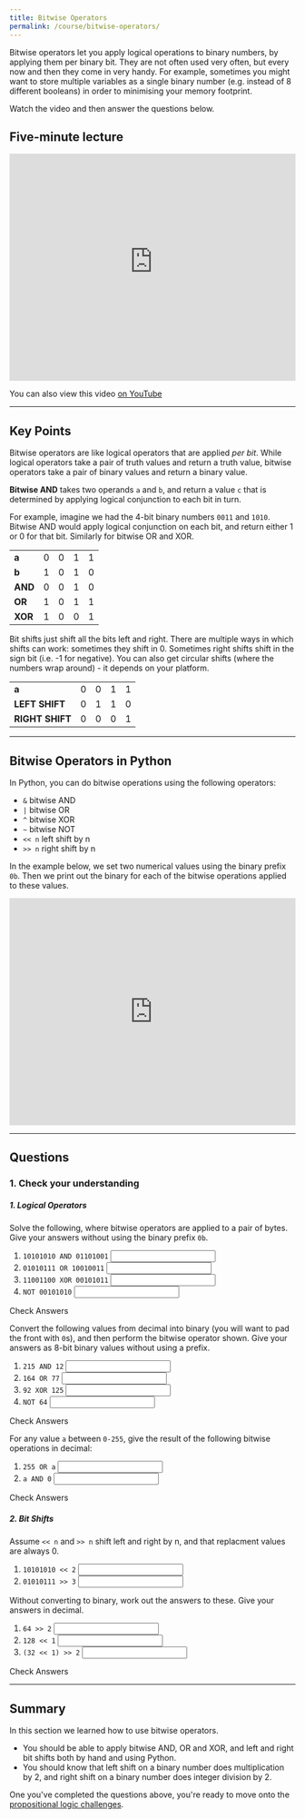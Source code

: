 ```yaml
---
title: Bitwise Operators
permalink: /course/bitwise-operators/
---
```


Bitwise operators let you apply logical operations to binary numbers, by applying them per binary bit. They are not often used very often, but every now and then they come in very handy. For example, sometimes you might want to store multiple variables as a single binary number (e.g. instead of 8 different booleans) in order to minimising your memory footprint. 

Watch the video and then answer the questions below.

## Five-minute lecture

<iframe width="100%" height="400px" src="https://www.youtube-nocookie.com/embed/X_f8upZKcKc" frameborder="0" allow="accelerometer; autoplay; encrypted-media; gyroscope; picture-in-picture" allowfullscreen></iframe>

You can also view this video [on YouTube](https://youtu.be/X_f8upZKcKc)

---

## Key Points

Bitwise operators are like logical operators that are applied _per bit_. While logical operators take a pair of truth values and return a truth value, bitwise operators take a pair of binary values and return a binary value.

**Bitwise AND** takes two operands `a` and `b`, and return a value `c` that is determined by applying logical conjunction to each bit in turn.

For example, imagine we had the 4-bit binary numbers `0011` and `1010`. Bitwise AND would apply logical conjunction on each bit, and return either 1 or 0 for that bit. Similarly for bitwise OR and XOR.

|   |   |   |   |   | 
|-- | - | - | - | - |
| **a** | 0 | 0 | 1 | 1 |
| **b** | 1 | 0 | 1 | 0 |
| **AND** | 0 | 0 | 1 | 0 |
| **OR**  | 1 | 0 | 1 | 1 |
| **XOR** | 1 | 0 | 0 | 1 |

Bit shifts just shift all the bits left and right. There are multiple ways in which shifts can work: sometimes they shift in 0. Sometimes right shifts shift in the sign bit (i.e. -1 for negative). You can also get circular shifts (where the numbers wrap around) - it depends on your platform.

|   |   |   |   |   | 
|-- | - | - | - | - |
| **a** | 0 | 0 | 1 | 1 |
| **LEFT SHIFT** | 0 | 1 | 1 | 0 |
| **RIGHT SHIFT** | 0 | 0 | 0 | 1 |

---

## Bitwise Operators in Python

In Python, you can do bitwise operations using the following operators:

* `&` bitwise AND
* `|` bitwise OR
* `^` bitwise XOR
* `~` bitwise NOT
* `<< n` left shift by n
* `>> n` right shift by n

In the example below, we set two numerical values using the binary prefix `0b`. Then we print out the binary for each of the bitwise operations applied to these values.

<iframe height="400px" width="100%" src="https://repl.it/@davidgundry/MathsForCSPropositionalLogicBitwiseOperators?lite=true" scrolling="no" frameborder="no" allowtransparency="true" allowfullscreen="true" sandbox="allow-forms allow-pointer-lock allow-popups allow-same-origin allow-scripts allow-modals"></iframe>

---

## Questions

### 1. Check your understanding

##### 1. Logical Operators

Solve the following, where bitwise operators are applied to a pair of bytes. Give your answers without using the binary prefix `0b`.

1. <label for ="q11">`10101010 AND 01101001`</label> <input type="text" id="q11" data-answer="00101000"/> <span id="q11c" style="display:inline-block"></span>
2. <label for ="q12">`01010111 OR 10010011`</label> <input type="text" id="q12" data-answer="11010111"/> <span id="q12c" style="display:inline-block"></span>
3. <label for ="q13">`11001100 XOR 00101011`</label> <input type="text" id="q13" data-answer="11100111"/> <span id="q13c" style="display:inline-block"></span>
3. <label for ="q14">`NOT 00101010`</label> <input type="text" id="q14" data-answer="11010101"/> <span id="q14c" style="display:inline-block"></span>

<a class="btn btn-primary" type="submit" onClick="checkAnswers('q1')">Check Answers</a>
<script src="/assets/check.js"></script>

Convert the following values from decimal into binary (you will want to pad the front with `0`s), and then perform the bitwise operator shown. Give your answers as 8-bit binary values without using a prefix.

1. <label for ="q21">`215 AND 12`</label> <input type="text" id="q21" data-answer="00000100"/> <span id="q21c" style="display:inline-block"></span>
2. <label for ="q22">`164 OR 77`</label> <input type="text" id="q22" data-answer="11101101"/> <span id="q22c" style="display:inline-block"></span>
3. <label for ="q23">`92 XOR 125`</label> <input type="text" id="q23" data-answer="00100001"/> <span id="q23c" style="display:inline-block"></span>
3. <label for ="q24">`NOT 64`</label> <input type="text" id="q24" data-answer="10111111"/> <span id="q24c" style="display:inline-block"></span>

<a class="btn btn-primary" type="submit" onClick="checkAnswers('q2')">Check Answers</a>

For any value `a` between `0-255`, give the result of the following bitwise operations in decimal: 

1. <label for ="q31">`255 OR a`</label> <input type="text" id="q31" data-answer="255"/> <span id="q31c" style="display:inline-block"></span>
2. <label for ="q32">`a AND 0`</label> <input type="text" id="q32" data-answer="0"/> <span id="q32c" style="display:inline-block"></span>

<a class="btn btn-primary" type="submit" onClick="checkAnswers('q3')">Check Answers</a>

##### 2. Bit Shifts

Assume `<< n` and `>> n` shift left and right by n, and that replacment values are always 0.

1. <label for ="q41">`10101010 << 2`</label> <input type="text" id="q41" data-answer="10101000"/> <span id="q41c" style="display:inline-block"></span>
2. <label for ="q42">`01010111 >> 3`</label> <input type="text" id="q42" data-answer="00001010"/> <span id="q42c" style="display:inline-block"></span>

Without converting to binary, work out the answers to these. Give your answers in decimal.

1. <label for ="q43">`64 >> 2`</label> <input type="text" id="q43" data-answer="16"/> <span id="q43c" style="display:inline-block"></span>
2. <label for ="q44">`128 << 1`</label> <input type="text" id="q44" data-answer="256"/> <span id="q44c" style="display:inline-block"></span>
3. <label for ="q45">`(32 << 1) >> 2`</label> <input type="text" id="q45" data-answer="16"/> <span id="q45c" style="display:inline-block"></span>

<a class="btn btn-primary" type="submit" onClick="checkAnswers('q4')">Check Answers</a>
<script src="/assets/check.js"></script>


---

## Summary

In this section we learned how to use bitwise operators.

* You should be able to apply bitwise AND, OR and XOR, and left and right bit shifts both by hand and using Python.
* You should know that left shift on a binary number does multiplication by 2, and right shift on a binary number  does integer division by 2.

One you've completed the questions above, you're ready to move onto the [propositional logic challenges](../propositional-logic-challenges).